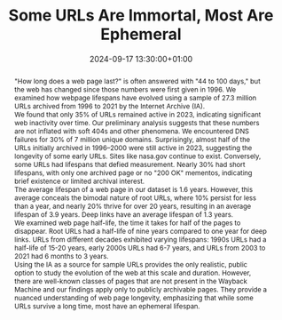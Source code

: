 ---
abstract: '"How long does a web page last?" is often answered with "44 to 100 days,"
  but the web has changed since those numbers were first given in 1996. We examined
  how webpage lifespans have evolved using a sample of 27.3 million URLs archived
  from 1996 to 2021 by the Internet Archive (IA).


  We found that only 35% of URLs remained active in 2023, indicating significant web
  inactivity over time. Our preliminary analysis suggests that these numbers are not
  inflated with soft 404s and other phenomena. We encountered DNS failures for 30%
  of 7 million unique domains. Surprisingly, almost half of the URLs initially archived
  in 1996–2000 were still active in 2023, suggesting the longevity of some early URLs.
  Sites like nasa.gov continue to exist. Conversely, some URLs had lifespans that
  defied measurement. Nearly 30% had short lifespans, with only one archived page
  or no "200 OK" mementos, indicating brief existence or limited archival interest.


  The average lifespan of a web page in our dataset is 1.6 years. However, this average
  conceals the bimodal nature of root URLs, where 10% persist for less than a year,
  and nearly 20% thrive for over 20 years, resulting in an average lifespan of 3.9
  years. Deep links have an average lifespan of 1.3 years.


  We examined web page half-life, the time it takes for half of the pages to disappear.
  Root URLs had a half-life of nine years compared to one year for deep links. URLs
  from different decades exhibited varying lifespans: 1990s URLs had a half-life of
  15-20 years, early 2000s URLs had 6-7 years, and URLs from 2003 to 2021 had 6 months
  to 3 years.


  Using the IA as a source for sample URLs provides the only realistic, public option
  to study the evolution of the web at this scale and duration. However, there are
  well-known classes of pages that are not present in the Wayback Machine and our
  findings apply only to publicly archivable pages. They provide a nuanced understanding
  of web page longevity, emphasizing that while some URLs survive a long time, most
  have an ephemeral lifespan.'
creators:
- KRITIKA GARG
date: 2024-09-17 13:30:00+01:00
document_url: https://doi.org/10.5281/zenodo.13687116
grand_parent: iPRES
institutions: []
keywords:
- approaches to preservation
- from document to data
landing_page_url: https://zenodo.org/records/13687116
language: eng
layout: publication
license: Creative Commons Attribution 4.0 (CC-BY-4.0)
notes_url: ''
parent: iPRES 2024
publication_type: poster
size: null
slides_url: ''
source_name: iPRES
stream_url: ''
title: Some URLs Are Immortal, Most Are Ephemeral
year: 2024
---